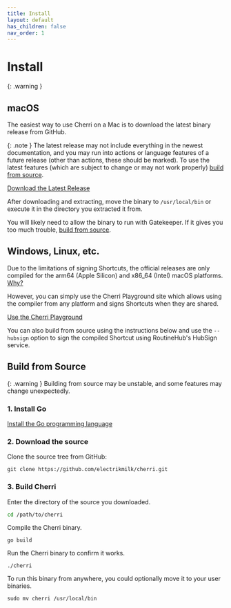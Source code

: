```yaml
---
title: Install
layout: default
has_children: false
nav_order: 1
---
```


# Install

{: .warning }


## macOS

The easiest way to use Cherri on a Mac is to download the latest binary release from GitHub.

{: .note }
The latest release may not include everything in the newest documentation, and you may run into actions or language features of a future release (other than actions, these should be marked). To use the latest features (which are subject to change or may not work properly) [build from source](#build-from-source).

<a href="https://github.com/electrikmilk/cherri/releases" class="btn btn-red" target="_blank">Download the Latest Release</a>

After downloading and extracting, move the binary to `/usr/local/bin` or execute it in the directory you extracted it from.

You will likely need to allow the binary to run with Gatekeeper. If it gives you too much trouble, [build from source](#build-from-source).

## Windows, Linux, etc.

Due to the limitations of signing Shortcuts, the official releases are only compiled for the arm64 (Apple Silicon) and x86_64 (Intel) macOS platforms. [Why?](https://cherrilang.org/faq#why-macos-only)

However, you can simply use the Cherri Playground site which allows using the compiler from any platform and signs Shortcuts when they are shared.

<a href="[https://github.com/electrikmilk/cherri/releases](https://playground.cherrilang.org/)" class="btn btn-red" target="_blank">Use the Cherri Playground</a>

You can also build from source using the instructions below and use the `--hubsign` option to sign the compiled Shortcut using RoutineHub's HubSign service.

## Build from Source

{: .warning }
Building from source may be unstable, and some features may change unexpectedly.

### 1. Install Go

<a href="https://go.dev/doc/install" target="_blank">Install the Go programming language</a>

### 2. Download the source

Clone the source tree from GitHub: 

```console
git clone https://github.com/electrikmilk/cherri.git
```

### 3. Build Cherri

Enter the directory of the source you downloaded.

```bash
cd /path/to/cherri
```

Compile the Cherri binary.

```console
go build
```

Run the Cherri binary to confirm it works.

```console
./cherri
```

To run this binary from anywhere, you could optionally move it to your user binaries.

```console
sudo mv cherri /usr/local/bin
```
